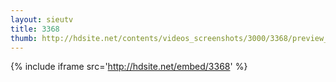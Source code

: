 ```yaml
---
layout: sieutv
title: 3368
thumb: http://hdsite.net/contents/videos_screenshots/3000/3368/preview_360p.mp4.jpg
---
```

{% include iframe src='http://hdsite.net/embed/3368' %}
 

